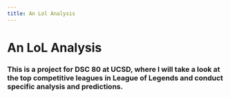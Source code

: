 ```yaml
---
title: An Lol Analysis
---
```


# An LoL Analysis
### This is a project for DSC 80 at UCSD, where I will take a look at the top competitive leagues in League of Legends and conduct specific analysis and predictions.
